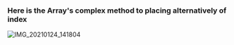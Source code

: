 ### Here is the Array's complex method to placing alternatively of index 

![IMG_20210124_141804](https://user-images.githubusercontent.com/67545874/105624853-04bf3800-5e4f-11eb-8ab6-3d04a2b0c63e.jpg)


